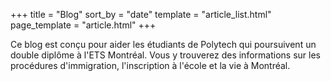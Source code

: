 +++
title = "Blog"
sort_by = "date"
template = "article_list.html"
page_template = "article.html"
+++

Ce blog est conçu pour aider les étudiants de Polytech qui poursuivent un double diplôme à l'ETS Montréal. Vous y trouverez des informations sur les procédures d'immigration, l'inscription à l'école et la vie à Montréal.


